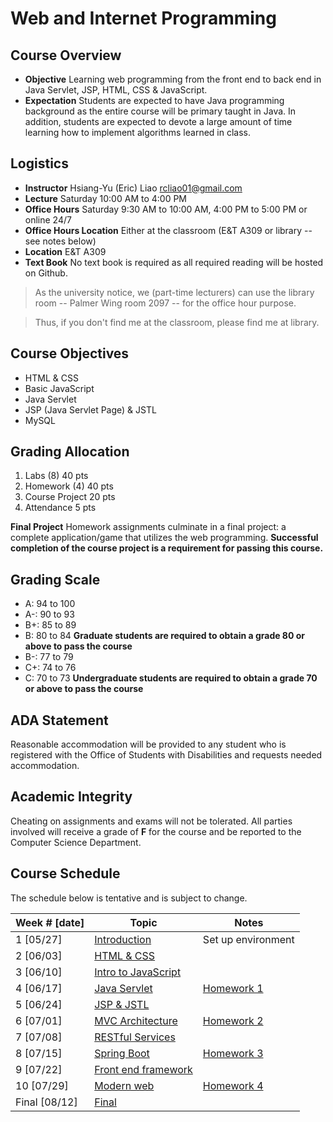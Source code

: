 # Web and Internet Programming

## Course Overview

- **Objective** Learning web programming from the front end to back end in Java Servlet, JSP, HTML, CSS & JavaScript.
- **Expectation** Students are expected to have Java programming background as the entire course will be primary taught in Java. In addition, students are expected to devote a large amount of time learning how to implement algorithms learned in class.

## Logistics

- **Instructor** Hsiang-Yu (Eric) Liao [rcliao01@gmail.com](mailto:rcliao01@gmail.com)
- **Lecture** Saturday 10:00 AM to 4:00 PM
- **Office Hours** Saturday 9:30 AM to 10:00 AM, 4:00 PM to 5:00 PM or online 24/7
- **Office Hours Location** Either at the classroom (E&T A309 or library -- see notes below)
- **Location** E&T A309
- **Text Book** No text book is required as all required reading will be hosted on Github.

> As the university notice, we (part-time lecturers) can use the library room --
Palmer Wing room 2097 -- for the office hour purpose.

> Thus, if you don't find me at the classroom, please find me at library.

## Course Objectives

* HTML & CSS
* Basic JavaScript
* Java Servlet
* JSP (Java Servlet Page) & JSTL
* MySQL

## Grading Allocation

1. Labs (8) 40 pts
2. Homework (4) 40 pts
3. Course Project 20 pts
4. Attendance 5 pts

**Final Project** Homework assignments culminate in a final project: a complete application/game that utilizes the web programming. **Successful completion of the course project is a requirement for passing this course.**

## Grading Scale

* A: 94 to 100
* A-: 90 to 93
* B+: 85 to 89
* B: 80 to 84
**Graduate students are required to obtain a grade 80 or above to pass the course**
* B-: 77 to 79
* C+: 74 to 76
* C: 70 to 73
**Undergraduate students are required to obtain a grade 70 or above to pass the course**

## ADA Statement

Reasonable accommodation will be provided to any student who is registered with the Office of Students with Disabilities and requests needed accommodation.

## Academic Integrity

Cheating on assignments and exams will not be tolerated. All parties involved will receive a grade of **F** for the course and be reported to the Computer Science Department.

## Course Schedule

The schedule below is tentative and is subject to change.

| Week # [date]      | Topic     | Notes |
| ------------------ | --- | --- |
| 1  [05/27]         | [Introduction][1] | Set up environment |
| 2  [06/03]         | [HTML & CSS][2] |  |
| 3  [06/10]         | [Intro to JavaScript][3] |  |
| 4  [06/17]         | [Java Servlet][4] | [Homework 1][12] |
| 5  [06/24]         | [JSP & JSTL][5] |  |
| 6  [07/01]         | [MVC Architecture][6] | [Homework 2][13] |
| 7  [07/08]         | [RESTful Services][7] |  |
| 8  [07/15]         | [Spring Boot][8] | [Homework 3][14] |
| 9  [07/22]         | [Front end framework][9] |  |
| 10 [07/29]         | [Modern web][10] | [Homework 4][15] |
| Final [08/12]      | [Final][11] |  |

[1]: notes/introduction.md
[2]: notes/html_css.md
[3]: notes/javascript.md
[4]: notes/java-servlet.md
[5]: notes/jsp_jstl.md
[6]: notes/mvc.md
[7]: notes/restul_service.md
[8]: notes/spring_boot.md
[9]: notes/front_end_framework.md
[10]: notes/modern_web.md
[11]: notes/final.md
[12]: notes/homeworks/homework1.md
[13]: notes/homeworks/homework2.md
[14]: notes/homeworks/homework3.md
[15]: notes/homeworks/homework4.md

